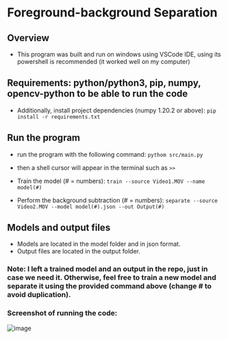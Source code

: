 # Foreground-background Separation

## Overview
- This program was built and run on windows using VSCode IDE, using its powershell is recommended (it worked well on my computer)

## Requirements: python/python3, pip, numpy, opencv-python to be able to run the code
- Additionally, install project dependencies (numpy 1.20.2 or above):
`pip install -r requirements.txt`

## Run the program
- run the program with the following command:
`pythom src/main.py`
- then a shell cursor will appear in the terminal such as `>>`

- Train the model (# = numbers):
`train --source Video1.MOV --name model(#)`

- Perform the background subtraction (# = numbers):
`separate --source Video2.MOV --model model(#).json --out Output(#)`

## Models and output files
- Models are located in the model folder and in json format.
- Output files are located in the output folder.

### Note: I left a trained model and an output in the repo, just in case we need it. Otherwise, feel free to train a new model and separate it using the provided command above (change # to avoid duplication). 
### Screenshot of running the code:
![image](https://user-images.githubusercontent.com/44595772/207500586-8fc6f9c0-433a-46ea-928f-c3e74bbaa9a5.png)
